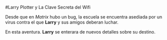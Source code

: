 #Larry Plotter y La Clave Secreta del Wifi

Desde que en *Matrix* hubo un bug, la escuela se encuentra asediada por un virus contra el que **Larry** y 
sus amigos deberan luchar.

En esta aventura. **Larry** se enterara de nuevos detalles sobre su destino.
